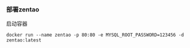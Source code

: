 ### 部署zentao
启动容器
```
docker run --name zentao -p 80:80 -e MYSQL_ROOT_PASSWORD=123456 -d zentao:latest
```
